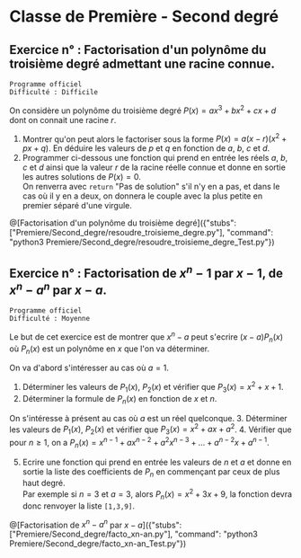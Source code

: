 # Classe de Première - Second degré

## Exercice n° : Factorisation d'un polynôme du troisième degré admettant une racine connue.
`Programme officiel`  
`Difficulté : Difficile`

On considère un polynôme du troisième degré $`P(x)=ax^3+bx^2+cx+d`$ dont on connait une racine $`r`$. 
1. Montrer qu'on peut alors le factoriser sous la forme $`P(x)=a(x-r)(x^2+px+q)`$. En déduire les valeurs de $`p`$ et $`q`$ en fonction de $`a`$, $`b`$, $`c`$ et $`d`$.
2. Programmer ci-dessous une fonction qui prend en entrée les réels $`a`$, $`b`$, $`c`$ et $`d`$ ainsi que la valeur $`r`$  de la racine réelle connue et donne en sortie les autres solutions de $`P(x)=0`$.  
On renverra avec `return` "Pas de solution" s'il n'y en a pas, et dans le cas où il y en a deux, on donnera le couple avec la plus petite en premier séparé d'une virgule.

@[Factorisation d'un polynôme du troisième degré]({"stubs": ["Premiere/Second_degre/resoudre_troisieme_degre.py"], "command": "python3 Premiere/Second_degre/resoudre_troisieme_degre_Test.py"})

## Exercice n° : Factorisation de $`x^n-1`$ par $`x-1`$, de $`x^n-a^n`$ par $`x-a`$.
`Programme officiel`  
`Difficulté : Moyenne`

Le but de cet exercice est de montrer que $`x^n-a`$  peut s'ecrire $`(x-a)P_n(x)`$ où $`P_n(x) `$ est un polynôme en $`x`$ que l'on va déterminer. 

On va d'abord s'intéresser au cas où $`a=1`$.
1. Déterminer les valeurs de $`P_1(x)`$, $`P_2(x)`$ et vérifier que  $`P_3(x)=x^2+x+1`$.
2. Déterminer la formule de $`P_n(x)`$ en fonction de $`x`$ et $`n`$.

On s'intéresse à présent au cas où $`a`$ est un réel quelconque.
3. Déterminer les valeurs de $`P_1(x)`$, $`P_2(x)`$ et vérifier que  $`P_3(x)=x^2+ax+a^2`$.
4. Vérifier que pour $`n\geq 1`$, on a $`P_n(x)=x^{n-1}+ax^{n-2}+a^2x^{n-3}+...+a^{n-2}x+a^{n-1}`$.

5. Ecrire une fonction qui prend en entrée les valeurs de $`n`$ et $`a`$ et donne en sortie la liste des coefficients de $`P_n`$ en commençant par ceux de plus haut degré.  
Par exemple si $`n=3`$ et $`a=3`$, alors $`P_n(x)=x^2+3x+9`$, la fonction devra donc renvoyer la liste `[1,3,9]`.

@[Factorisation de $`x^n-a^n`$ par $`x-a`$]({"stubs": ["Premiere/Second_degre/facto_xn-an.py"], "command": "python3 Premiere/Second_degre/facto_xn-an_Test.py"})

